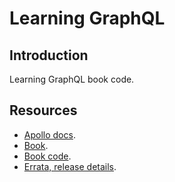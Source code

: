 # Learning GraphQL

## Introduction

Learning GraphQL book code.

## Resources

- [Apollo docs](https://www.apollographql.com/docs/apollo-server/v2).
- [Book](https://www.oreilly.com/library/view/learning-graphql/9781492030706/).
- [Book code](https://github.com/MoonHighway/learning-graphql).
- [Errata, release details](https://www.oreilly.com/catalog/errata.csp?isbn=9781492030713).
